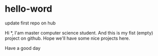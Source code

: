 # hello-word
update first repo on hub

Hi *,
I'am  master computer science student. And this is my fist (empty) project on github. 
Hope we'll have some nice projects here.

Have a good day
